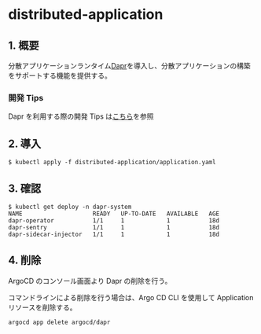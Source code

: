 # distributed-application

## 1. 概要

分散アプリケーションランタイム[Dapr](https://dapr.io/)を導入し、分散アプリケーションの構築をサポートする機能を提供する。

### 開発 Tips

Dapr を利用する際の開発 Tips は[こちら](https://github.com/nautible/docs/tree/main/reference/dapr)を参照

## 2. 導入

```
$ kubectl apply -f distributed-application/application.yaml
```

## 3. 確認

```
$ kubectl get deploy -n dapr-system
NAME                    READY   UP-TO-DATE   AVAILABLE   AGE
dapr-operator           1/1     1            1           18d
dapr-sentry             1/1     1            1           18d
dapr-sidecar-injector   1/1     1            1           18d
```

## 4. 削除

ArgoCD のコンソール画面より Dapr の削除を行う。

コマンドラインによる削除を行う場合は、Argo CD CLI を使用して Application リソースを削除する。

```
argocd app delete argocd/dapr
```
